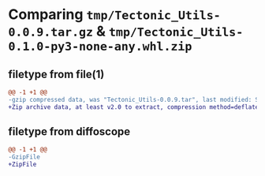 # Comparing `tmp/Tectonic_Utils-0.0.9.tar.gz` & `tmp/Tectonic_Utils-0.1.0-py3-none-any.whl.zip`

## filetype from file(1)

```diff
@@ -1 +1 @@
-gzip compressed data, was "Tectonic_Utils-0.0.9.tar", last modified: Sat Jul 30 22:02:42 2022, max compression
+Zip archive data, at least v2.0 to extract, compression method=deflate
```

## filetype from diffoscope

```diff
@@ -1 +1 @@
-GzipFile
+ZipFile
```

